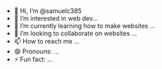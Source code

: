 - 👋 Hi, I’m @samuelc385
- 👀 I’m interested in web dev...
- 🌱 I’m currently learning how to make websites ...
- 💞️ I’m looking to collaborate on websites ...
- 📫 How to reach me ...
- 😄 Pronouns: ...
- ⚡ Fun fact: ...

<!---
samuelc385/samuelc385 is a ✨ special ✨ repository because its `README.md` (this file) appears on your GitHub profile.
You can click the Preview link to take a look at your changes.
--->
